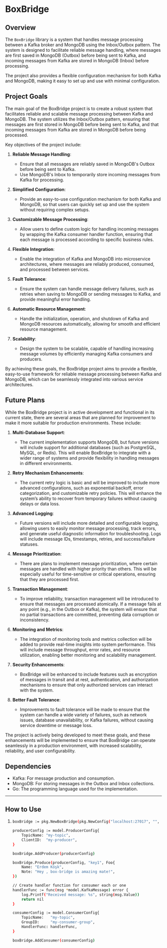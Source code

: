 # BoxBridge

## Overview

The `BoxBridge` library is a system that handles message processing between a Kafka broker and MongoDB using the Inbox/Outbox pattern. The system is designed to facilitate reliable message handling, where messages are first saved in MongoDB (Outbox) before being sent to Kafka, and incoming messages from Kafka are stored in MongoDB (Inbox) before processing.

The project also provides a flexible configuration mechanism for both Kafka and MongoDB, making it easy to set up and use with minimal configuration.

## Project Goals

The main goal of the BoxBridge project is to create a robust system that facilitates reliable and scalable message processing between Kafka and MongoDB. The system utilizes the Inbox/Outbox pattern, ensuring that messages are first stored in MongoDB before being sent to Kafka, and that incoming messages from Kafka are stored in MongoDB before being processed.

Key objectives of the project include:

1. **Reliable Message Handling**:
   - Ensure that all messages are reliably saved in MongoDB's Outbox before being sent to Kafka.
   - Use MongoDB's Inbox to temporarily store incoming messages from Kafka for processing.

2. **Simplified Configuration**:
   - Provide an easy-to-use configuration mechanism for both Kafka and MongoDB, so that users can quickly set up and use the system without requiring complex setups.

3. **Customizable Message Processing**:
   - Allow users to define custom logic for handling incoming messages by wrapping the Kafka consumer handler function, ensuring that each message is processed according to specific business rules.

4. **Flexible Integration**:
   - Enable the integration of Kafka and MongoDB into microservice architectures, where messages are reliably produced, consumed, and processed between services.

5. **Fault Tolerance**:
   - Ensure the system can handle message delivery failures, such as retries when saving to MongoDB or sending messages to Kafka, and provide meaningful error handling.

6. **Automatic Resource Management**:
   - Handle the initialization, operation, and shutdown of Kafka and MongoDB resources automatically, allowing for smooth and efficient resource management.

7. **Scalability**:
   - Design the system to be scalable, capable of handling increasing message volumes by efficiently managing Kafka consumers and producers.

By achieving these goals, the BoxBridge project aims to provide a flexible, easy-to-use framework for reliable message processing between Kafka and MongoDB, which can be seamlessly integrated into various service architectures.


## Future Plans

While the BoxBridge project is in active development and functional in its current state, there are several areas that are planned for improvement to make it more suitable for production environments. These include:

1. **Multi-Database Support**:
   - The current implementation supports MongoDB, but future versions will include support for additional databases (such as PostgreSQL, MySQL, or Redis). This will enable BoxBridge to integrate with a wider range of systems and provide flexibility in handling messages in different environments.

2. **Retry Mechanism Enhancements**:
   - The current retry logic is basic and will be improved to include more advanced configurations, such as exponential backoff, error categorization, and customizable retry policies. This will enhance the system’s ability to recover from temporary failures without causing delays or data loss.

3. **Advanced Logging**:
   - Future versions will include more detailed and configurable logging, allowing users to easily monitor message processing, track errors, and generate useful diagnostic information for troubleshooting. Logs will include message IDs, timestamps, retries, and success/failure statuses.

4. **Message Prioritization**:
   - There are plans to implement message prioritization, where certain messages are handled with higher priority than others. This will be especially useful for time-sensitive or critical operations, ensuring that they are processed first.

5. **Transaction Management**:
   - To improve reliability, transaction management will be introduced to ensure that messages are processed atomically. If a message fails at any point (e.g., in the Outbox or Kafka), the system will ensure that no partial transactions are committed, preventing data corruption or inconsistency.

6. **Monitoring and Metrics**:
   - The integration of monitoring tools and metrics collection will be added to provide real-time insights into system performance. This will include message throughput, error rates, and resource utilization, enabling better monitoring and scalability management.

7. **Security Enhancements**:
   - BoxBridge will be enhanced to include features such as encryption of messages in transit and at rest, authentication, and authorization mechanisms to ensure that only authorized services can interact with the system.

8. **Better Fault Tolerance**:
   - Improvements to fault tolerance will be made to ensure that the system can handle a wide variety of failures, such as network issues, database unavailability, or Kafka failures, without causing service downtime or message loss.


The project is actively being developed to meet these goals, and these enhancements will be implemented to ensure that BoxBridge can operate seamlessly in a production environment, with increased scalability, reliability, and user configurability.


## Dependencies

- Kafka: For message production and consumption.
- MongoDB: For storing messages in the Outbox and Inbox collections.
- Go: The programming language used for the implementation.

---

## How to Use

1.
    ```bash
   boxBridge := pkg.NewBoxBridge(pkg.NewConfig("localhost:27017", "", "", "", 0))

	producerConfig := model.ProducerConfig{
		TopicName: "my-topic",
		ClientID:  "my-producer",
	}

	boxBridge.AddProducer(producerConfig)

	boxBridge.Produce(producerConfig, "key1", Foo{
		Name: "Erdem Köşk",
		Note: "Hey , box-bridge is amazing mate!",
	})

	// Create handler function for consumer each or one
	handlerFunc := func(msg *model.KafkaMessage) error {
		log.Printf("Received message: %s", string(msg.Value))
		return nil
	}

	consumerConfig := model.ConsumerConfig{
		TopicName:   "my-topic",
		GroupID:     "my-consumer-group",
		HandlerFunc: handlerFunc,
	}

	boxBridge.AddConsumer(consumerConfig)
    ```

